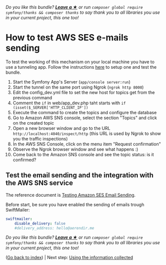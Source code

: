 *Do you like this bundle? [**Leave a &#9733;**](#js-repo-pjax-container) or run `composer global require symfony/thanks && composer thanks` to say thank you to all libraries you use in your current project, this one too!*

How to test AWS SES e-mails sending
===================================

To test the working of this mechanism on your local machine you have to use a tunneling app.
Follow the instructions [here](https://blogs.aws.amazon.com/php/post/Tx2CO24DVG9CAK0/Testing-Webhooks-Locally-for-Amazon-SNS) to setup one and test the bundle.

1. Start the Symfony App's Server (`app/console server:run`)
2. Start the tunnel on the same port using Ngrok (`ngrok http 8000`)
3. Edit the config_dev.yml file to set the new host for topics get from the previous command
4. Comment the `if` in web/app_dev.php taht starts with `if (isset($_SERVER['HTTP_CLIENT_IP'])`
5. Execute the command to create the topics and configure the database
6. Go to Amazon AWS SNS console, select the section "Topics" and click on the created topic
7. Open a new browser window and go to the URL `http://localhost:4040/inspect/http` (this URL is used by Ngrok to show you the traffic inspections)
8. In the AWS SNS Console, click on the menu item "Request confirmation"
9. Observe the Ngrok browser window and see what happens :)
10. Come back to the Amazon SNS console and see the topic status: is it confirmed?

Test the email sending and the integration with the AWS SNS service
-------------------------------------------------------------------

The reference document is [Testing Amazon SES Email Sending](http://docs.aws.amazon.com/ses/latest/DeveloperGuide/mailbox-simulator.html).

Before start, be sure you have enabled the sending of emails trough SwiftMailer:

```yaml
swiftmailer:
    disable_delivery: false
    #delivery_address: hello@aerendir.me
```

*Do you like this bundle? [**Leave a &#9733;**](#js-repo-pjax-container) or run `composer global require symfony/thanks && composer thanks` to say thank you to all libraries you use in your current project, this one too!*

([Go back to index](Index.md)) | Next step: [Using the information collected](Using.md)
